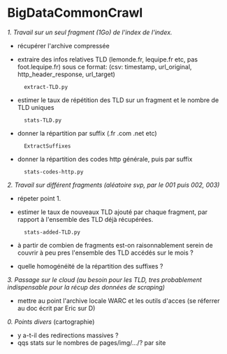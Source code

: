# BigDataCommonCrawl

*1. Travail sur un  seul fragment (1Go) de l'index de l'index.*
- récupérer l'archive compressée

- extraire des infos relatives TLD (lemonde.fr, lequipe.fr etc, pas foot.lequipe.fr) sous ce format: (csv: timestamp, url_original, http_header_response, url_target)

        extract-TLD.py

- estimer le taux de répétition des TLD sur un fragment et le nombre de TLD uniques

        stats-TLD.py

- donner la répartition par suffix (.fr .com .net etc)

        ExtractSuffixes

- donner la répartition des codes http générale, puis par suffix

        stats-codes-http.py

*2. Travail sur différent fragments (aléatoire svp, par le 001 puis 002, 003)*
- répeter point 1.
- estimer le taux de nouveaux TLD ajouté par chaque fragment, par rapport à l'ensemble des TLD déjà récupérées.

        stats-added-TLD.py

- à partir de combien de fragments est-on raisonnablement serein de couvrir à peu pres l'ensemble des TLD accédés sur le mois ?
- quelle homogénéité de la répartition des suffixes ?

*3. Passage sur le cloud*
_(au besoin pour les TLD, tres probablement indispensable pour la récup des données de scraping)_
- mettre au point l'archive locale WARC et les outils d'acces
(se réferrer au doc écrit par Eric sur D)

*0. Points divers*
(cartographie)
- y a-t-il des redirections massives ?
- qqs stats sur le nombres de pages/img/.../? par site
